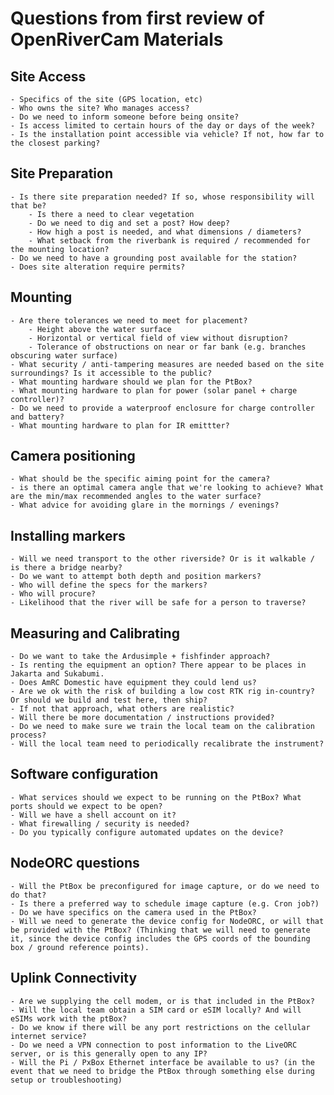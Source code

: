 # Questions from first review of OpenRiverCam Materials

## Site Access
    - Specifics of the site (GPS location, etc)
    - Who owns the site? Who manages access?
    - Do we need to inform someone before being onsite?
    - Is access limited to certain hours of the day or days of the week?
    - Is the installation point accessible via vehicle? If not, how far to the closest parking?

## Site Preparation
    - Is there site preparation needed? If so, whose responsibility will that be?
        - Is there a need to clear vegetation
        - Do we need to dig and set a post? How deep?
        - How high a post is needed, and what dimensions / diameters?
        - What setback from the riverbank is required / recommended for the mounting location?
    - Do we need to have a grounding post available for the station?
    - Does site alteration require permits?

## Mounting
    - Are there tolerances we need to meet for placement?
        - Height above the water surface
        - Horizontal or vertical field of view without disruption?
        - Tolerance of obstructions on near or far bank (e.g. branches obscuring water surface)
    - What security / anti-tampering measures are needed based on the site surroundings? Is it accessible to the public?
    - What mounting hardware should we plan for the PtBox?
    - What mounting hardware to plan for power (solar panel + charge controller)?
    - Do we need to provide a waterproof enclosure for charge controller and battery?
    - What mounting hardware to plan for IR emittter?


## Camera positioning
    - What should be the specific aiming point for the camera?
    - is there an optimal camera angle that we're looking to achieve? What are the min/max recommended angles to the water surface?
    - What advice for avoiding glare in the mornings / evenings?

## Installing markers
    - Will we need transport to the other riverside? Or is it walkable / is there a bridge nearby?
    - Do we want to attempt both depth and position markers?
    - Who will define the specs for the markers?
    - Who will procure?
    - Likelihood that the river will be safe for a person to traverse?

## Measuring and Calibrating
    - Do we want to take the Ardusimple + fishfinder approach?
    - Is renting the equipment an option? There appear to be places in Jakarta and Sukabumi.
    - Does AmRC Domestic have equipment they could lend us?
    - Are we ok with the risk of building a low cost RTK rig in-country? Or should we build and test here, then ship?
    - If not that approach, what others are realistic?
    - Will there be more documentation / instructions provided?
    - Do we need to make sure we train the local team on the calibration process?
    - Will the local team need to periodically recalibrate the instrument?


## Software configuration
    - What services should we expect to be running on the PtBox? What ports should we expect to be open?
    - Will we have a shell account on it?
    - What firewalling / security is needed?
    - Do you typically configure automated updates on the device?

## NodeORC questions
    - Will the PtBox be preconfigured for image capture, or do we need to do that?
    - Is there a preferred way to schedule image capture (e.g. Cron job?)
    - Do we have specifics on the camera used in the PtBox?
    - Will we need to generate the device config for NodeORC, or will that be provided with the PtBox? (Thinking that we will need to generate it, since the device config includes the GPS coords of the bounding box / ground reference points).


## Uplink Connectivity
    - Are we supplying the cell modem, or is that included in the PtBox?
    - Will the local team obtain a SIM card or eSIM locally? And will eSIMs work with the ptBox?
    - Do we know if there will be any port restrictions on the cellular internet service?
    - Do we need a VPN connection to post information to the LiveORC server, or is this generally open to any IP?
    - Will the Pi / PxBox Ethernet interface be available to us? (in the event that we need to bridge the PtBox through something else during setup or troubleshooting)

